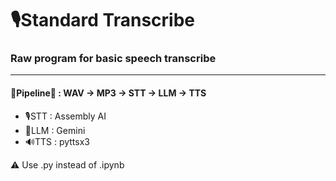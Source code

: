 # 🎙️Standard Transcribe
### Raw program for basic speech transcribe

---

#### 🔗Pipeline🔗 : WAV -> MP3 -> STT -> LLM -> TTS

- 🎙️STT : Assembly AI
- 🤖LLM : Gemini
- 🔊TTS : pyttsx3

⚠️ Use .py instead of .ipynb
